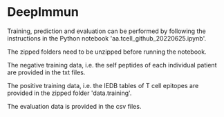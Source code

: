 # DeepImmun

Training, prediction and evaluation can be performed by following the instructions in the Python notebook 'aa.tcell_github_20220625.ipynb'.

The zipped folders need to be unzipped before running the notebook.

The negative training data, i.e. the self peptides of each individual patient are provided in the txt files.

The positive training data, i.e. the IEDB tables of T cell epitopes are provided in the zipped folder 'data.training'.

The evaluation data is provided in the csv files.
